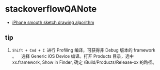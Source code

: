# stackoverflowQANote

* [iPhone smooth sketch drawing algorithm](https://stackoverflow.com/q/5076622/9628756)


## tip

1. `Shift + Cmd + I `进行 Profiling 编译，可获得非 Debug 版本的 framework 。
    选择 Generic iOS Device 编译。打开 Products 目录，选中 xx.framework, Show in Finder, 确定 /Build/Products/Release-xx 的路径。
